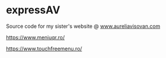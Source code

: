 # expressAV
Source code for my sister's website @ www.aureliavisovan.com


https://www.meniuqr.ro/

https://www.touchfreemenu.ro/
